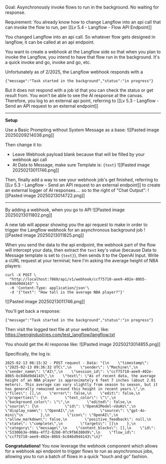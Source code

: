 Goal:
Asynchronously invoke flows to run in the background. No waiting for response.

Requirement:
You already know how to change Langflow into an api call that can invoke the flow to run, per [[Lv 5.4 - Langflow - Flow API Endpoint]]

You changed Langflow into an api call. So whatever flow gets designed in langflow, it can be called at an api endpoint. 

You want to create a webhook at the Langflow side so that when you plan to invoke the Langflow, you intend to have that flow run in the background. It's a quick invoke and go, invoke and go, etc. 

Unfortunately as of 2/2025, the Langflow webhook responds with a 
```
{"message":"Task started in the background","status":"in progress"}
```

But it does not respond with a job id that you can check the status or get result from. You won't be able to see the AI response at the canvas. Therefore, you log to an external api point, referring to [[Lv 5.3 - Langflow - Send an API request to an external endpoint]]

---

**Setup**

Use a Basic Prompting without System Message as a base:
![[Pasted image 20250209214038.png]]


Then change it to:
- Leave Webhook payload blank because that will be filled by your webhook api call
- At Data to Message, make sure Template is: `{text}`
![[Pasted image 20250213011746.png]]

Then, finally add a way to see your webhook job's get finished, referring to [[Lv 5.3 - Langflow - Send an API request to an external endpoint]] to create an external logger of AI responses.... so to the right of "Chat Output":
![[Pasted image 20250213014722.png]]

---

By adding a webhook, when you go to API
![[Pasted image 20250213011802.png]]

A new tab will appear showing you the api request to make in order to trigger the Langflow webhook for an asynchronous background job
![[Pasted image 20250213011825.png]]

When you send the data to the api endpoint, the webhook part of the flow will intercept your data, then extract the `text` key's value (because Data to Message template is set to `{text}`), then sends it to the OpenAI Input. Write a cURL request at your terminal; here I'm asking the average height of NBA players:
```
curl -X POST \
  "http://localhost:7860/api/v1/webhook/ccf75710-aee9-402e-80b5-bc846d9d4143" \
  -H 'Content-Type: application/json'\
  -d '{"text": "How tall is the average NBA player?"}'
```


![[Pasted image 20250213011746.png]]

You'll get back a response:
```
{"message":"Task started in the background","status":"in progress"}
```


Then visit the logged text file at your webhost, like:
https://wengindustries.com/test_langflow/langflow.txt

You should get the AI response like:
![[Pasted image 20250213014855.png]]

Specifically, the log is:
```
2025-02-13 06:15:32 - POST request - Data: "{\n    \"timestamp\": \"2025-02-13 09:36:32 UTC\",\n    \"sender\": \"Machine\",\n    \"sender_name\": \"AI\",\n    \"session_id\": \"ccf75710-aee9-402e-80b5-bc846d9d4143\",\n    \"text\": \"As of recent data, the average height of an NBA player is approximately 6 feet 7 inches (about 2.01 meters). This average can vary slightly from season to season, but it has generally remained around this height in recent years.\",\n    \"files\": [],\n    \"error\": false,\n    \"edit\": false,\n    \"properties\": {\n        \"text_color\": \"\",\n        \"background_color\": \"\",\n        \"edited\": false,\n        \"source\": {\n            \"id\": \"OpenAIModel-vUuHz\",\n            \"display_name\": \"OpenAI\",\n            \"source\": \"gpt-4o-mini\"\n        },\n        \"icon\": \"OpenAI\",\n        \"allow_markdown\": false,\n        \"positive_feedback\": null,\n        \"state\": \"complete\",\n        \"targets\": []\n    },\n    \"category\": \"message\",\n    \"content_blocks\": [],\n    \"id\": \"5330663e-098a-4ff2-82b0-0fc9fb6380d9\",\n    \"flow_id\": \"ccf75710-aee9-402e-80b5-bc846d9d4143\"\n}"
```

**Congratulations!** You now leverage the webhook component which allows for a webhook api endpoint to trigger flows to run as asynchronous jobs, allowing you to run a batch of flows in a quick "touch and go" fashion.